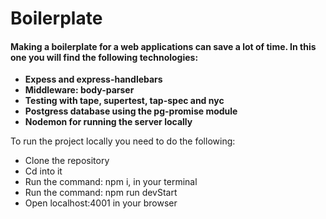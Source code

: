 # Boilerplate

#### Making a boilerplate for a web applications can save a lot of time. In this one you will find the following technologies:

 * __Expess and express-handlebars__
 * __Middleware: body-parser__
 * __Testing with tape, supertest, tap-spec and nyc__
 * __Postgress database using the pg-promise module__
 * __Nodemon for running the server locally__



To run the project locally you need to do the following:
* Clone the repository
* Cd into it
* Run the command: npm i, in your terminal
* Run the command: npm run devStart
* Open localhost:4001 in your browser
